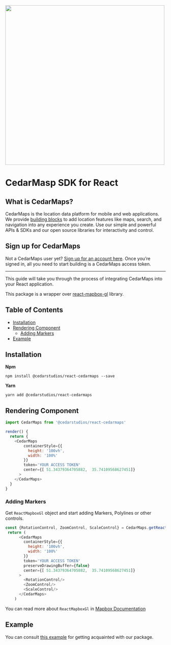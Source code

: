 <a href="https://www.cedarmaps.com">
  <img src="http://api.cedarmaps.com/docs/img/cedarmaps-api.png" width="500"/>
</a>

# CedarMasp SDK for React

## What is CedarMaps?

CedarMaps is the location data platform for mobile and web applications. We provide [building blocks](https://www.cedarmaps.com) to add location features like maps, search, and navigation into any experience you create. Use our simple and powerful APIs & SDKs and our open source libraries for interactivity and control.

## Sign up for CedarMaps

Not a CedarMaps user yet? [Sign up for an account here](https://www.cedarmaps.com/#demo). Once you’re signed in, all you need to start building is a CedarMaps access token.

---

This guide will take you through the process of integrating CedarMaps into your React application.

This package is a wrapper over [react-mapbox-gl](https://www.mapbox.com/mapbox-gl-js/api/) library.

## Table of Contents
- [Installation](#installation)
- [Rendering Component](#rendering-component)
    - [Adding Markers](#adding-markers)
- [Example](#example)

## Installation

**Npm**
```
npm install @cedarstudios/react-cedarmaps --save
```

**Yarn**
```
yarn add @cedarstudios/react-cedarmaps
```

## Rendering Component

```js
import CedarMaps from '@cedarstudios/react-cedarmaps'
```

```js
render() {
  return {
    <CedarMaps
        containerStyle={{
          height: '100vh',
          width: '100%'
        }}
        token='YOUR ACCESS TOKEN'
        center={[ 51.34379364705882,  35.74109568627451]}
      >
    </CedarMaps>
  }
}
```

### Adding Markers

Get `ReactMapboxGl` object and start adding Markers, Polylines or other controls. 

```js
const {RotationControl, ZoomControl, ScaleControl} = CedarMaps.getReactMapboxGl()
 return (
      <CedarMaps
        containerStyle={{
          height: '100vh',
          width: '100%'
        }}
        token='YOUR ACCESS TOKEN'
        preserveDrawingBuffer={false}
        center={[ 51.34379364705882,  35.74109568627451]}
      >
        <RotationControl/>
        <ZoomControl/>
        <ScaleControl/>
      </CedarMaps>
    )
```

You can read more about `ReactMapboxGl` in [Mapbox Documentation](https://github.com/alex3165/react-mapbox-gl/blob/master/docs/API.md)


## Example

You can consult [this example](https://github.com/cedarstudios/cedarmaps-react-sdk/tree/master/example) for getting acquainted with our package.
